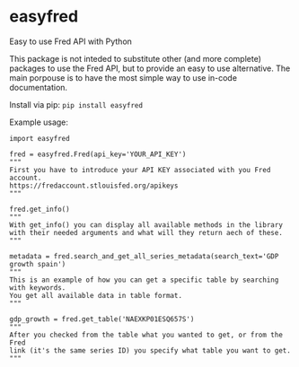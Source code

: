 # easyfred
Easy to use Fred API with Python

This package is not inteded to substitute other (and more complete) packages to use the Fred API, but to provide an easy to use alternative. The main porpouse is to have the most simple way to use in-code documentation.

Install via pip: ```pip install easyfred```

Example usage:

```
import easyfred

fred = easyfred.Fred(api_key='YOUR_API_KEY')
"""
First you have to introduce your API KEY associated with you Fred account.
https://fredaccount.stlouisfed.org/apikeys
"""

fred.get_info()
"""
With get_info() you can display all available methods in the library
with their needed arguments and what will they return aech of these.
"""

metadata = fred.search_and_get_all_series_metadata(search_text='GDP growth spain')
"""
This is an example of how you can get a specific table by searching with keywords.
You get all available data in table format.
"""

gdp_growth = fred.get_table('NAEXKP01ESQ657S')
"""
After you checked from the table what you wanted to get, or from the Fred
link (it's the same series ID) you specify what table you want to get.
"""

```